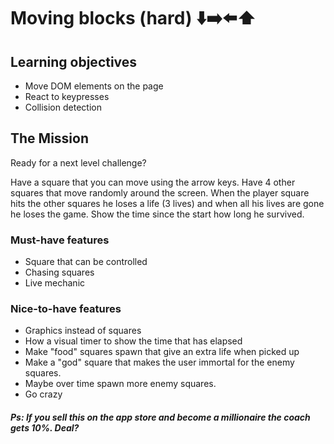 # Moving blocks (hard) ⬇️➡️⬅️⬆️

## Learning objectives

- Move DOM elements on the page
- React to keypresses
- Collision detection

## The Mission

Ready for a next level challenge?

Have a square that you can move using the arrow keys.
Have 4 other squares that move randomly around the screen.
When the player square hits the other squares he loses a life (3 lives) and when all his lives are gone he loses the game.
Show the time since the start how long he survived.

### Must-have features

- Square that can be controlled
- Chasing squares
- Live mechanic

### Nice-to-have features

- Graphics instead of squares
- How a visual timer to show the time that has elapsed
- Make "food" squares spawn that give an extra life when picked up
- Make a "god" square that makes the user immortal for the enemy squares.
- Maybe over time spawn more enemy squares.
- Go crazy

##### Ps: If you sell this on the app store and become a millionaire the coach gets 10%. Deal?
